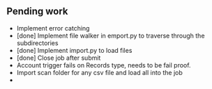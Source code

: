 ## Pending work
- Implement error catching
- [done] Implement file walker in emport.py to traverse through the subdirectories
- [done] Implement import.py to load files
- [done] Close job after submit
- Account trigger fails on Records type, needs to be fail proof.
- Import scan folder for any csv file and load all into the job
- 